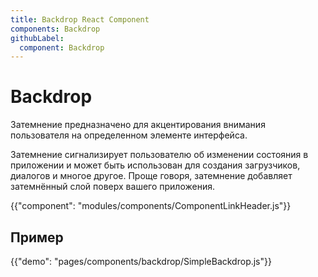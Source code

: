 ```yaml
---
title: Backdrop React Component
components: Backdrop
githubLabel:
  component: Backdrop
---
```


# Backdrop

<p class="description">Затемнение предназначено для акцентирования внимания пользователя на определенном элементе интерфейса.</p>

Затемнение сигнализирует пользователю об изменении состояния в приложении и может быть использован для создания загрузчиков, диалогов и многое другое. Проще говоря, затемнение добавляет затемнённый слой поверх вашего приложения.

{{"component": "modules/components/ComponentLinkHeader.js"}}

## Пример

{{"demo": "pages/components/backdrop/SimpleBackdrop.js"}}
